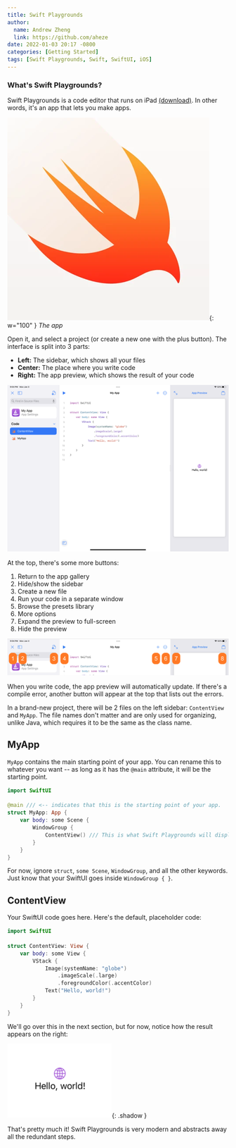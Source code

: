 ```yaml
---
title: Swift Playgrounds
author:
  name: Andrew Zheng
  link: https://github.com/aheze
date: 2022-01-03 20:17 -0800
categories: [Getting Started]
tags: [Swift Playgrounds, Swift, SwiftUI, iOS]
---
```


### What's Swift Playgrounds?

Swift Playgrounds is a code editor that runs on iPad [(download)](https://apps.apple.com/us/app/swift-playgrounds/id908519492). In other words, it's an app that lets you make apps.

![](/assets/SwiftPlaygrounds.webp){: w="100" }
*The app*

Open it, and select a project (or create a new one with the plus button). The interface is split into 3 parts:

- **Left:** The sidebar, which shows all your files
- **Center:** The place where you write code
- **Right:** The app preview, which shows the result of your code

![](/assets/playgroundsUI.PNG)

At the top, there's some more buttons:

1. Return to the app gallery
2. Hide/show the sidebar
3. Create a new file
4. Run your code in a separate window
5. Browse the presets library
6. More options
7. Expand the preview to full-screen
8. Hide the preview

![](/assets/playgroundsTopBar.png)

When you write code, the app preview will automatically update. If there's a compile error, another button will appear at the top that lists out the errors.

In a brand-new project, there will be 2 files on the left sidebar: `ContentView` and `MyApp`. The file names don't matter and are only used for organizing, unlike Java, which requires it to be the same as the class name.

## MyApp
`MyApp` contains the main starting point of your app. You can rename this to whatever you want -- as long as it has the `@main` attribute, it will be the starting point.

```swift
import SwiftUI

@main /// <-- indicates that this is the starting point of your app.
struct MyApp: App {
    var body: some Scene {
        WindowGroup {
            ContentView() /// This is what Swift Playgrounds will display.
        }
    }
}
```

For now, ignore `struct`, `some Scene`, `WindowGroup`, and all the other keywords. Just know that your SwiftUI goes inside `WindowGroup { }`.

## ContentView
Your SwiftUI code goes here. Here's the default, placeholder code:

```swift
import SwiftUI

struct ContentView: View {
    var body: some View {
        VStack {
            Image(systemName: "globe")
                .imageScale(.large)
                .foregroundColor(.accentColor)
            Text("Hello, world!")
        }
    }
}
```

We'll go over this in the next section, but for now, notice how the result appears on the right:

![](/assets/PlaygroundsResult.png){: .shadow }


That's pretty much it! Swift Playgrounds is very modern and abstracts away all the redundant steps.